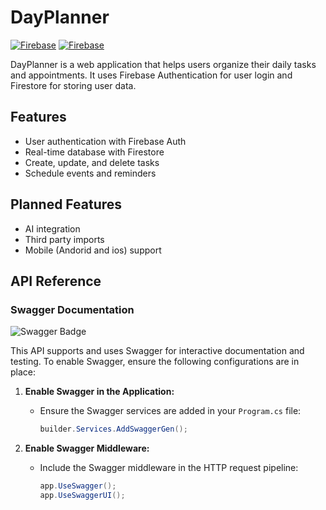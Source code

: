 # DayPlanner

[![Firebase](https://img.shields.io/badge/Firebase-Auth-success)](https://firebase.google.com/)
[![Firebase](https://img.shields.io/badge/Firebase-Firestore-success)](https://firebase.google.com/)

DayPlanner is a web application that helps users organize their daily tasks and appointments. It uses Firebase Authentication for user login and Firestore for storing user data.

## Features

- User authentication with Firebase Auth
- Real-time database with Firestore
- Create, update, and delete tasks
- Schedule events and reminders

## Planned Features
- AI integration
- Third party imports
- Mobile (Andorid and ios) support

## API Reference

### Swagger Documentation
![Swagger Badge](https://img.shields.io/badge/Swagger-Interactive%20API-blue?style=flat-square)

This API supports and uses Swagger for interactive documentation and testing. To enable Swagger, ensure the following configurations are in place:

1. **Enable Swagger in the Application:**
   - Ensure the Swagger services are added in your `Program.cs` file:
     ```csharp
     builder.Services.AddSwaggerGen();
     ```

2. **Enable Swagger Middleware:**
   - Include the Swagger middleware in the HTTP request pipeline:
     ```csharp
     app.UseSwagger();
     app.UseSwaggerUI();
     ```





